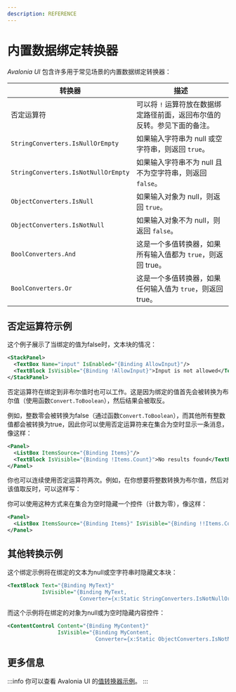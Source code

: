 ```yaml
---
description: REFERENCE
---
```


# 内置数据绑定转换器

_Avalonia UI_ 包含许多用于常见场景的内置数据绑定转换器：

| 转换器                                 | 描述                                      |
|-------------------------------------|-----------------------------------------|
| 否定运算符                               | 可以将 `!` 运算符放在数据绑定路径前面，返回布尔值的反转。参见下面的备注。 |
| `StringConverters.IsNullOrEmpty`    | 如果输入字符串为 null 或空字符串，则返回 `true`。         |
| `StringConverters.IsNotNullOrEmpty` | 如果输入字符串不为 null 且不为空字符串，则返回 `false`。     |
| `ObjectConverters.IsNull`           | 如果输入对象为 null，则返回 `true`。                |
| `ObjectConverters.IsNotNull`        | 如果输入对象不为 null，则返回 `false`。              |
| `BoolConverters.And`                | 这是一个多值转换器，如果所有输入值都为 `true`，则返回 true。    |
| `BoolConverters.Or`                 | 这是一个多值转换器，如果任何输入值为 `true`，则返回 true。     |

## 否定运算符示例

这个例子展示了当绑定的值为false时，文本块的情况：

```xml
<StackPanel>
  <TextBox Name="input" IsEnabled="{Binding AllowInput}"/>
  <TextBlock IsVisible="{Binding !AllowInput}">Input is not allowed</TextBlock>
</StackPanel>
```

否定运算符在绑定到非布尔值时也可以工作。这是因为绑定的值首先会被转换为布尔值（使用函数`Convert.ToBoolean`），然后结果会被取反。

例如，整数零会被转换为false（通过函数`Convert.ToBoolean`），而其他所有整数值都会被转换为true，因此你可以使用否定运算符来在集合为空时显示一条消息，像这样：

```xml
<Panel>
  <ListBox ItemsSource="{Binding Items}"/>
  <TextBlock IsVisible="{Binding !Items.Count}">No results found</TextBlock>
</Panel>
```

你也可以连续使用否定运算符两次。例如，在你想要将整数转换为布尔值，然后对该值取反时，可以这样写：

你可以使用这种方式来在集合为空时隐藏一个控件（计数为零），像这样：

```xml
<Panel>
  <ListBox ItemsSource="{Binding Items}" IsVisible="{Binding !!Items.Count}"/>
</Panel>
```

## 其他转换示例

这个绑定示例将在绑定的文本为null或空字符串时隐藏文本块：

```xml
<TextBlock Text="{Binding MyText}"
           IsVisible="{Binding MyText, 
                       Converter={x:Static StringConverters.IsNotNullOrEmpty}}"/>
```

而这个示例将在绑定的对象为null或为空时隐藏内容控件：

```xml
<ContentControl Content="{Binding MyContent}"
                IsVisible="{Binding MyContent, 
                            Converter={x:Static ObjectConverters.IsNotNull}}"/>
```

## 更多信息


:::info
你可以查看 Avalonia UI 的[值转换器示例](https://github.com/AvaloniaUI/Avalonia.Samples/tree/main/src/Avalonia.Samples/MVVM/ValueConversionSample)。
:::
